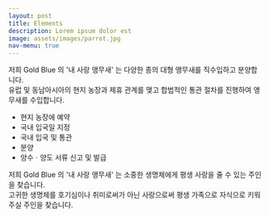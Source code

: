 ```yaml
---
layout: post
title: Elements
description: Lorem ipsum dolor est
image: assets/images/parrot.jpg
nav-menu: true
---
```


저희 Gold Blue 의 '내 사랑 앵무새' 는 다양한 종의 대형 앵무새를 직수입하고 분양합니다.  
유럽 및 동남아시아의 현지 농장과 제휴 관계를 맺고 합법적인 통관 절차를 진행하여 앵무새를 수입합니다.

- 현지 농장에 예약
- 국내 입국일 지정
- 국내 입국 및 통관
- 분양
- 양수ㆍ양도 서류 신고 및 발급

저희 Gold Blue 의 '내 사랑 앵무새' 는 소중한 생명체에게 평생 사랑을 줄 수 있는 주인을 찾습니다.  
고귀한 생명체를 호기심이나 취미로써가 아닌 사랑으로써 평생 가족으로 자식으로 키워주실 주인을 찾습니다.
